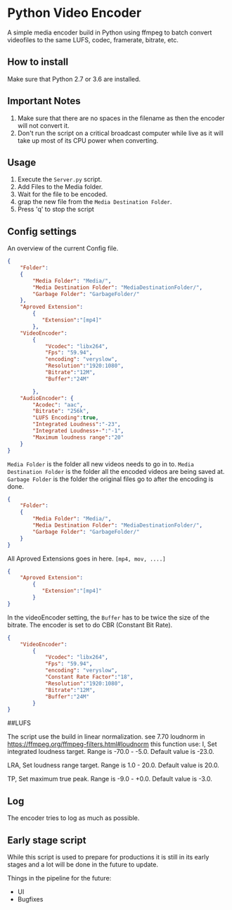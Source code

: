# Python Video Encoder

A simple media encoder build in Python using ffmpeg to batch convert videofiles to the same LUFS, codec, framerate, bitrate, etc.

## How to install

Make sure that Python 2.7 or 3.6 are installed. 

## Important Notes

1. Make sure that there are no spaces in the filename as then the encoder will not convert it.
2. Don't run the script on a critical broadcast computer while live as it will take up most of its CPU power when converting.

## Usage

1. Execute the `Server.py` script.
2. Add Files to the Media folder. 
3. Wait for the file to be encoded.
4. grap the new file from the `Media Destination Folder`.
5. Press 'q' to stop the script


## Config settings

An overview of the current Config file.
```json
{
    "Folder":
    {
        "Media Folder": "Media/",
        "Media Destination Folder": "MediaDestinationFolder/",
        "Garbage Folder": "GarbageFolder/"
    },
    "Aproved Extension":
        {
           "Extension":"[mp4]" 
        },
    "VideoEncoder":
        {
            "Vcodec": "libx264",
            "Fps": "59.94",
            "encoding": "veryslow",
            "Resolution":"1920:1080",
            "Bitrate":"12M",
            "Buffer":"24M"

        },
    "AudioEncoder": {
        "Acodec": "aac",
        "Bitrate": "256k",
		"LUFS Encoding":true,
		"Integrated Loudness":"-23",
		"Integrated Loudness+-":"-1",
		"Maximum loudness range":"20"
    }
}
```

`Media Folder` is the folder all new videos needs to go in to.
`Media Destination Folder` is the folder all the encoded videos are being saved at.
`Garbage Folder` is the folder the original files go to after the encoding is done.
```json
{
    "Folder":
    {
        "Media Folder": "Media/",
        "Media Destination Folder": "MediaDestinationFolder/",
        "Garbage Folder": "GarbageFolder/"
    }
}
```

All Aproved Extensions goes in here. `[mp4, mov, ....]`
```json
{
    "Aproved Extension":
        {
           "Extension":"[mp4]" 
        }
}
```

In the videoEncoder setting, the `Buffer` has to be twice the size of the bitrate.
The encoder is set to do CBR (Constant Bit Rate).
```json
{
    "VideoEncoder":
        {
            "Vcodec": "libx264",
            "Fps": "59.94",
            "encoding": "veryslow",
            "Constant Rate Factor":"18",
            "Resolution":"1920:1080",
            "Bitrate":"12M",
            "Buffer":"24M"
        }
}
```


##LUFS

The script use the build in linear normalization. see 7.70 loudnorm in https://ffmpeg.org/ffmpeg-filters.html#loudnorm
this function use:
I, Set integrated loudness target. Range is -70.0 - -5.0. Default value is -23.0.

LRA, Set loudness range target. Range is 1.0 - 20.0. Default value is 20.0.

TP, Set maximum true peak. Range is -9.0 - +0.0. Default value is -3.0.



## Log

The encoder tries to log as much as possible.


## Early stage script

While this script is used to prepare for productions it is still in its early stages and a lot will be done in the future to update.

Things in the pipeline for the future:
- UI
- Bugfixes
